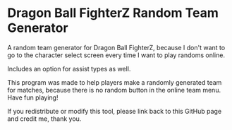 # Dragon Ball FighterZ Random Team Generator
A random team generator for Dragon Ball FighterZ, 
because I don't want to go to the character select screen every time I want to play randoms online. 

Includes an option for assist types as well.

This program was made to help players make a randomly generated team for matches, 
because there is no random button in the online team menu.
Have fun playing!


If you redistribute or modify this tool, please link back to this GitHub page and credit me, thank you.
